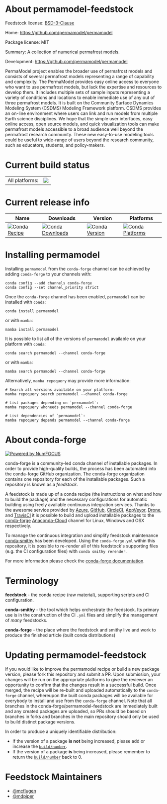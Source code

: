 About permamodel-feedstock
==========================

Feedstock license: [BSD-3-Clause](https://github.com/conda-forge/permamodel-feedstock/blob/main/LICENSE.txt)

Home: https://github.com/permamodel/permamodel

Package license: MIT

Summary: A collection of numerical permafrost models.

Development: https://github.com/permamodel/permamodel

PermaModel project enables the broader use of permafrost models and
consists of several permafrost models representing a range of
capability and complexity. The PermaModel provides easy online access to
everyone who want to use permafrost models, but lack the expertise and
resources to develop them. It includes multiple sets of sample inputs
representing a variety of conditions and locations to enable immediate
use of any out of three permafrost models. It is built on the Community
Surface Dynamics Modeling System (CSDMS) Modeling Framework platform.
CSDMS provides an on-line environment where users can link and run models
from multiple Earth science disciplines. We hope that the simple user
interfaces, easy online access, open source models, and quick visualization
tools can make permafrost models accessible to a broad audience well
beyond the permafrost research community. These new easy-to-use modeling
tools could be useful to wide-range of users beyond the research community,
such as educators, students, and policy-makers.


Current build status
====================


<table><tr><td>All platforms:</td>
    <td>
      <a href="https://dev.azure.com/conda-forge/feedstock-builds/_build/latest?definitionId=4061&branchName=main">
        <img src="https://dev.azure.com/conda-forge/feedstock-builds/_apis/build/status/permamodel-feedstock?branchName=main">
      </a>
    </td>
  </tr>
</table>

Current release info
====================

| Name | Downloads | Version | Platforms |
| --- | --- | --- | --- |
| [![Conda Recipe](https://img.shields.io/badge/recipe-permamodel-green.svg)](https://anaconda.org/conda-forge/permamodel) | [![Conda Downloads](https://img.shields.io/conda/dn/conda-forge/permamodel.svg)](https://anaconda.org/conda-forge/permamodel) | [![Conda Version](https://img.shields.io/conda/vn/conda-forge/permamodel.svg)](https://anaconda.org/conda-forge/permamodel) | [![Conda Platforms](https://img.shields.io/conda/pn/conda-forge/permamodel.svg)](https://anaconda.org/conda-forge/permamodel) |

Installing permamodel
=====================

Installing `permamodel` from the `conda-forge` channel can be achieved by adding `conda-forge` to your channels with:

```
conda config --add channels conda-forge
conda config --set channel_priority strict
```

Once the `conda-forge` channel has been enabled, `permamodel` can be installed with `conda`:

```
conda install permamodel
```

or with `mamba`:

```
mamba install permamodel
```

It is possible to list all of the versions of `permamodel` available on your platform with `conda`:

```
conda search permamodel --channel conda-forge
```

or with `mamba`:

```
mamba search permamodel --channel conda-forge
```

Alternatively, `mamba repoquery` may provide more information:

```
# Search all versions available on your platform:
mamba repoquery search permamodel --channel conda-forge

# List packages depending on `permamodel`:
mamba repoquery whoneeds permamodel --channel conda-forge

# List dependencies of `permamodel`:
mamba repoquery depends permamodel --channel conda-forge
```


About conda-forge
=================

[![Powered by
NumFOCUS](https://img.shields.io/badge/powered%20by-NumFOCUS-orange.svg?style=flat&colorA=E1523D&colorB=007D8A)](https://numfocus.org)

conda-forge is a community-led conda channel of installable packages.
In order to provide high-quality builds, the process has been automated into the
conda-forge GitHub organization. The conda-forge organization contains one repository
for each of the installable packages. Such a repository is known as a *feedstock*.

A feedstock is made up of a conda recipe (the instructions on what and how to build
the package) and the necessary configurations for automatic building using freely
available continuous integration services. Thanks to the awesome service provided by
[Azure](https://azure.microsoft.com/en-us/services/devops/), [GitHub](https://github.com/),
[CircleCI](https://circleci.com/), [AppVeyor](https://www.appveyor.com/),
[Drone](https://cloud.drone.io/welcome), and [TravisCI](https://travis-ci.com/)
it is possible to build and upload installable packages to the
[conda-forge](https://anaconda.org/conda-forge) [Anaconda-Cloud](https://anaconda.org/)
channel for Linux, Windows and OSX respectively.

To manage the continuous integration and simplify feedstock maintenance
[conda-smithy](https://github.com/conda-forge/conda-smithy) has been developed.
Using the ``conda-forge.yml`` within this repository, it is possible to re-render all of
this feedstock's supporting files (e.g. the CI configuration files) with ``conda smithy rerender``.

For more information please check the [conda-forge documentation](https://conda-forge.org/docs/).

Terminology
===========

**feedstock** - the conda recipe (raw material), supporting scripts and CI configuration.

**conda-smithy** - the tool which helps orchestrate the feedstock.
                   Its primary use is in the construction of the CI ``.yml`` files
                   and simplify the management of *many* feedstocks.

**conda-forge** - the place where the feedstock and smithy live and work to
                  produce the finished article (built conda distributions)


Updating permamodel-feedstock
=============================

If you would like to improve the permamodel recipe or build a new
package version, please fork this repository and submit a PR. Upon submission,
your changes will be run on the appropriate platforms to give the reviewer an
opportunity to confirm that the changes result in a successful build. Once
merged, the recipe will be re-built and uploaded automatically to the
`conda-forge` channel, whereupon the built conda packages will be available for
everybody to install and use from the `conda-forge` channel.
Note that all branches in the conda-forge/permamodel-feedstock are
immediately built and any created packages are uploaded, so PRs should be based
on branches in forks and branches in the main repository should only be used to
build distinct package versions.

In order to produce a uniquely identifiable distribution:
 * If the version of a package **is not** being increased, please add or increase
   the [``build/number``](https://docs.conda.io/projects/conda-build/en/latest/resources/define-metadata.html#build-number-and-string).
 * If the version of a package **is** being increased, please remember to return
   the [``build/number``](https://docs.conda.io/projects/conda-build/en/latest/resources/define-metadata.html#build-number-and-string)
   back to 0.

Feedstock Maintainers
=====================

* [@mcflugen](https://github.com/mcflugen/)
* [@mdpiper](https://github.com/mdpiper/)

